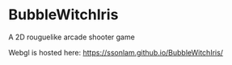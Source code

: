 # BubbleWitchIris
A 2D rouguelike arcade shooter game

Webgl is hosted here: https://ssonlam.github.io/BubbleWitchIris/
